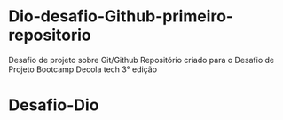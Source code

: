 # Dio-desafio-Github-primeiro-repositorio
Desafio de projeto sobre Git/Github
Repositório criado para o Desafio de Projeto 
Bootcamp Decola tech 3° edição
# Desafio-Dio
